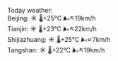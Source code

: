 Today weather:  
Beijing: ☀️   🌡️+25°C 🌬️↖19km/h  
Tianjin: ☀️   🌡️+23°C 🌬️↖22km/h  
Shijiazhuang: ☀️   🌡️+25°C 🌬️↙7km/h  
Tangshan: ☀️   🌡️+22°C 🌬️↖19km/h  
